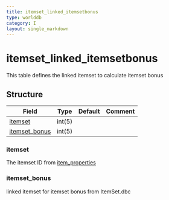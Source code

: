 ```yaml
---
title: itemset_linked_itemsetbonus
type: worlddb
category: I
layout: single_markdown
---
```


# itemset_linked_itemsetbonus
This table defines the linked itemset to calculate itemset bonus

## Structure

Field                                                                                                 | Type   | Default | Comment
----------------------------------------------------------------------------------------------------- | ------ | ------- | -------
[itemset](#itemset)             | int(5) |         |        
[itemset_bonus](#itemset_bonus) | int(5) |         |        

### itemset

The itemset ID from [item_properties](/Wiki/database/world/item_properties/ "Item properties")

### itemset_bonus

linked itemset for itemset bonus from ItemSet.dbc